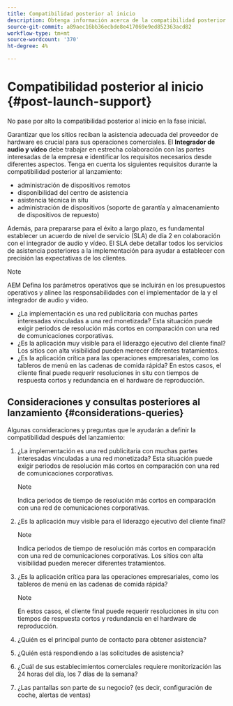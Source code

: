 ```yaml
---
title: Compatibilidad posterior al inicio
description: Obtenga información acerca de la compatibilidad posterior al inicio con AEM Screens en la Guía de prácticas recomendadas.
source-git-commit: a89aec16bb36ecbde8e417069e9ed852363acd82
workflow-type: tm+mt
source-wordcount: '370'
ht-degree: 4%

---
```



# Compatibilidad posterior al inicio {#post-launch-support}

No pase por alto la compatibilidad posterior al inicio en la fase inicial.

Garantizar que los sitios reciban la asistencia adecuada del proveedor de hardware es crucial para sus operaciones comerciales. El **Integrador de audio y vídeo** debe trabajar en estrecha colaboración con las partes interesadas de la empresa e identificar los requisitos necesarios desde diferentes aspectos.
Tenga en cuenta los siguientes requisitos durante la compatibilidad posterior al lanzamiento:

* administración de dispositivos remotos
* disponibilidad del centro de asistencia
* asistencia técnica in situ
* administración de dispositivos (soporte de garantía y almacenamiento de dispositivos de repuesto)

Además, para prepararse para el éxito a largo plazo, es fundamental establecer un acuerdo de nivel de servicio (SLA) de día 2 en colaboración con el integrador de audio y vídeo. El SLA debe detallar todos los servicios de asistencia posteriores a la implementación para ayudar a establecer con precisión las expectativas de los clientes.

>[!NOTE]
>
>AEM Defina los parámetros operativos que se incluirán en los presupuestos operativos y alinee las responsabilidades con el implementador de la y el integrador de audio y vídeo.
>
>* ¿La implementación es una red publicitaria con muchas partes interesadas vinculadas a una red monetizada? Esta situación puede exigir periodos de resolución más cortos en comparación con una red de comunicaciones corporativas.
>* ¿Es la aplicación muy visible para el liderazgo ejecutivo del cliente final? Los sitios con alta visibilidad pueden merecer diferentes tratamientos.
>* ¿Es la aplicación crítica para las operaciones empresariales, como los tableros de menú en las cadenas de comida rápida? En estos casos, el cliente final puede requerir resoluciones in situ con tiempos de respuesta cortos y redundancia en el hardware de reproducción.

## Consideraciones y consultas posteriores al lanzamiento {#considerations-queries}

Algunas consideraciones y preguntas que le ayudarán a definir la compatibilidad después del lanzamiento:

1. ¿La implementación es una red publicitaria con muchas partes interesadas vinculadas a una red monetizada? Esta situación puede exigir periodos de resolución más cortos en comparación con una red de comunicaciones corporativas.
 
   >[!NOTE]
   >
   >Indica periodos de tiempo de resolución más cortos en comparación con una red de comunicaciones corporativas.

1. ¿Es la aplicación muy visible para el liderazgo ejecutivo del cliente final?

   >[!NOTE]
   >
   >Indica periodos de tiempo de resolución más cortos en comparación con una red de comunicaciones corporativas. Los sitios con alta visibilidad pueden merecer diferentes tratamientos.

1. ¿Es la aplicación crítica para las operaciones empresariales, como los tableros de menú en las cadenas de comida rápida?

   >[!NOTE]
   >
   >En estos casos, el cliente final puede requerir resoluciones in situ con tiempos de respuesta cortos y redundancia en el hardware de reproducción.

1. ¿Quién es el principal punto de contacto para obtener asistencia?

1. ¿Quién está respondiendo a las solicitudes de asistencia?

1. ¿Cuál de sus establecimientos comerciales requiere monitorización las 24 horas del día, los 7 días de la semana?

1. ¿Las pantallas son parte de su negocio? (es decir, configuración de coche, alertas de ventas)
